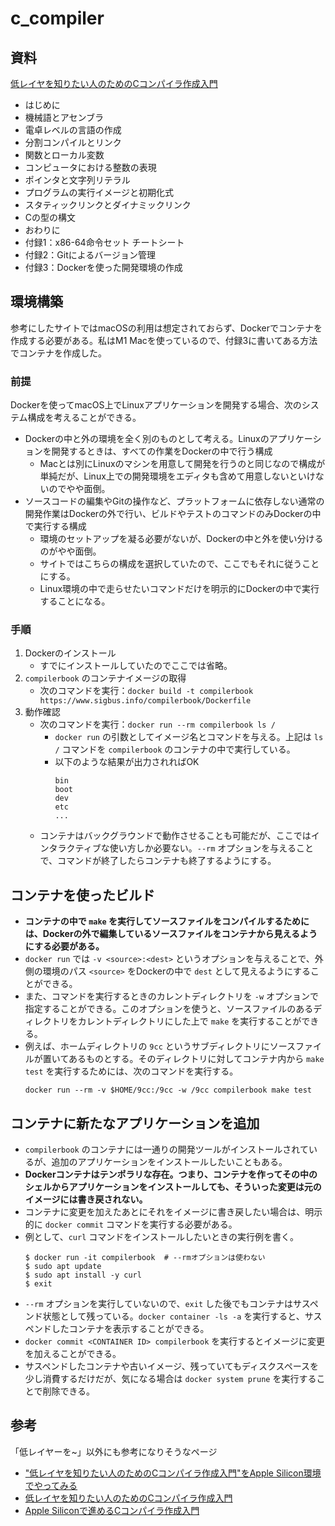 # c_compiler

## 資料
[低レイヤを知りたい人のためのCコンパイラ作成入門](https://www.sigbus.info/compilerbook#)

* はじめに
* 機械語とアセンブラ
* 電卓レベルの言語の作成
* 分割コンパイルとリンク
* 関数とローカル変数
* コンピュータにおける整数の表現
* ポインタと文字列リテラル
* プログラムの実行イメージと初期化式
* スタティックリンクとダイナミックリンク
* Cの型の構文
* おわりに
* 付録1：x86-64命令セット チートシート
* 付録2：Gitによるバージョン管理
* 付録3：Dockerを使った開発環境の作成

## 環境構築
参考にしたサイトではmacOSの利用は想定されておらず、Dockerでコンテナを作成する必要がある。私はM1 Macを使っているので、付録3に書いてある方法でコンテナを作成した。

### 前提
Dockerを使ってmacOS上でLinuxアプリケーションを開発する場合、次のシステム構成を考えることができる。
* Dockerの中と外の環境を全く別のものとして考える。Linuxのアプリケーションを開発するときは、すべての作業をDockerの中で行う構成
  * Macとは別にLinuxのマシンを用意して開発を行うのと同じなので構成が単純だが、Linux上での開発環境をエディタも含めて用意しないといけないのでやや面倒。
* ソースコードの編集やGitの操作など、プラットフォームに依存しない通常の開発作業はDockerの外で行い、ビルドやテストのコマンドのみDockerの中で実行する構成
  * 環境のセットアップを凝る必要がないが、Dockerの中と外を使い分けるのがやや面倒。
  * サイトではこちらの構成を選択していたので、ここでもそれに従うことにする。
  * Linux環境の中で走らせたいコマンドだけを明示的にDockerの中で実行することになる。

### 手順
1. Dockerのインストール
   * すでにインストールしていたのでここでは省略。
2. `compilerbook` のコンテナイメージの取得
   * 次のコマンドを実行：`docker build -t compilerbook https://www.sigbus.info/compilerbook/Dockerfile`
3. 動作確認
   * 次のコマンドを実行：`docker run --rm compilerbook ls /`
     * `docker run` の引数としてイメージ名とコマンドを与える。上記は `ls /` コマンドを `compilerbook` のコンテナの中で実行している。
     * 以下のような結果が出力されればOK
        ```shell
        bin
        boot
        dev
        etc
        ...
        ```
   * コンテナはバックグラウンドで動作させることも可能だが、ここではインタラクティブな使い方しか必要ない。`--rm` オプションを与えることで、コマンドが終了したらコンテナも終了するようにする。

## コンテナを使ったビルド
* **コンテナの中で `make` を実行してソースファイルをコンパイルするためには、Dockerの外で編集しているソースファイルをコンテナから見えるようにする必要がある。**
* `docker run` では `-v <source>:<dest>` というオプションを与えることで、外側の環境のパス `<source>` をDockerの中で `dest` として見えるようにすることができる。
* また、コマンドを実行するときのカレントディレクトリを `-w` オプションで指定することができる。このオプションを使うと、ソースファイルのあるディレクトリをカレントディレクトリにした上で `make` を実行することができる。
* 例えば、ホームディレクトリの `9cc` というサブディレクトリにソースファイルが置いてあるものとする。そのディレクトリに対してコンテナ内から `make test` を実行するためには、次のコマンドを実行する。
    ```shell
    docker run --rm -v $HOME/9cc:/9cc -w /9cc compilerbook make test
    ```

## コンテナに新たなアプリケーションを追加
* `compilerbook` のコンテナには一通りの開発ツールがインストールされているが、追加のアプリケーションをインストールしたいこともある。
* **Dockerコンテナはテンポラリな存在。つまり、コンテナを作ってその中のシェルからアプリケーションをインストールしても、そういった変更は元のイメージには書き戻されない。**
* コンテナに変更を加えたあとにそれをイメージに書き戻したい場合は、明示的に `docker commit` コマンドを実行する必要がある。
* 例として、`curl` コマンドをインストールしたいときの実行例を書く。
    ```shell
    $ docker run -it compilerbook  # --rmオプションは使わない
    $ sudo apt update
    $ sudo apt install -y curl
    $ exit
    ```
* `--rm` オプションを実行していないので、`exit` した後でもコンテナはサスペンド状態として残っている。`docker container -ls -a` を実行すると、サスペンドしたコンテナを表示することができる。
* `docker commit <CONTAINER ID> compilerbook` を実行するとイメージに変更を加えることができる。
* サスペンドしたコンテナや古いイメージ、残っていてもディスクスペースを少し消費するだけだが、気になる場合は `docker system prune` を実行することで削除できる。

## 参考
「低レイヤーを~」以外にも参考になりそうなページ
* ["低レイヤを知りたい人のためのCコンパイラ作成入門"をApple Silicon環境でやってみる](https://zenn.dev/tok/scraps/51f8ec23ea48e1)
* [低レイヤを知りたい人のためのCコンパイラ作成入門](https://hackmd.io/@yuriko0505/r1AprzFZ6)
* [Apple Siliconで進めるCコンパイラ作成入門](https://zenn.dev/micin/articles/78f292afb77ef0)
